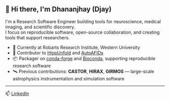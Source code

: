 ## 👋 Hi there, I'm Dhananjhay (Djay)

I'm a Research Software Engineer building tools for neuroscience, medical imaging, and scientific discovery.  
I focus on reproducible software, open-source collaboration, and creating tools that support researchers.

- 🔬 Currently at Robarts Research Institute, Western University  
- 🧠 Contributor to [HippUnfold](https://github.com/khanlab/hippunfold) and [AutoAFIDs](https://github.com/afids/autoafids)  
- 📦 Packager on [conda-forge](https://github.com/conda-forge) and [Bioconda](https://github.com/bioconda), supporting reproducible research software  
- 🛰️ Previous contributions: **CASTOR**, **HIRAX**, **GIRMOS** — large-scale astrophysics instrumentation and simulation software

---

📫 [LinkedIn](https://www.linkedin.com/in/dhananjhay-bansal-637105193/)
